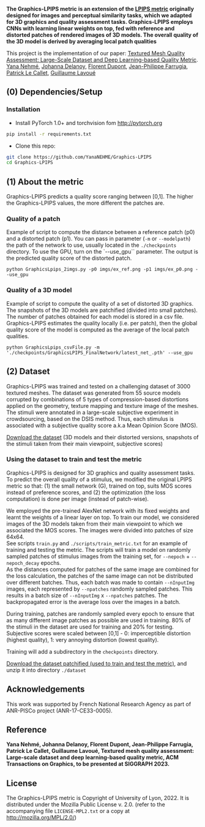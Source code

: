 ﻿
**The Graphics-LPIPS metric is an extension of the [LPIPS metric](https://github.com/richzhang/PerceptualSimilarity) 
originally designed for images and perceptual similarity tasks, which we adapted for 3D graphics and quality assessment tasks.
Graphics-LPIPS employs CNNs with learning linear weights on top, fed with reference and distorted patches of rendered images of 3D models. 
The overall quality of the 3D model is derived by averaging local patch qualities**

This project is the implementation of our paper: [Textured Mesh Quality Assessment: Large-Scale Dataset and Deep Learning-based Quality Metric](https://yananehme.github.io/publications/2022-ACM-TOG). 
[Yana Nehmé](https://yananehme.github.io/), [Johanna Delanoy](https://perso.liris.cnrs.fr/johanna.delanoy/), [Florent Dupont](https://perso.liris.cnrs.fr/florent.dupont/), [Jean-Philippe Farrugia](http://perso.univ-lyon1.fr/jean-philippe.farrugia/), 
[Patrick Le Callet](https://scholar.google.fr/citations?user=llgwlUgAAAAJ&hl=fr), [Guillaume Lavoué](https://perso.liris.cnrs.fr/guillaume.lavoue/)

## (0) Dependencies/Setup

### Installation
- Install PyTorch 1.0+ and torchvision fom http://pytorch.org

```bash
pip install -r requirements.txt
```
- Clone this repo:
```bash
git clone https://github.com/YanaNEHME/Graphics-LPIPS
cd Graphics-LPIPS
```
## (1) About the metric
Graphics-LPIPS predicts a quality score ranging between [0,1]. 
The higher the Graphics-LPIPS values, the more different the patches are.

### Quality of a patch
Example of script to compute the distance between a reference patch (p0) and a distorted patch (p1). 
You can pass in parameter (`-m` or `--modelpath`) the path of the network to use, usually located in the `./checkpoints` directory.
To use the GPU, turn on the `--use_gpu`` parameter.
The output is the predicted quality score of the distorted patch.
```
python GraphicsLpips_2imgs.py -p0 imgs/ex_ref.png -p1 imgs/ex_p0.png --use_gpu
```
### Quality of a 3D model
Example of script to compute the quality of a set of distorted 3D graphics.
The snapshots of the 3D models are patchified (divided into small patches).
The number of patches obtained for each model is stored in a csv file.
Graphics-LPIPS estimates the quality locally (i.e. per patch), then the global quality score of the model is computed as the average of the local patch qualities.
```
python GraphicsLpips_csvFile.py -m './checkpoints/GraphicsLPIPS_FinalNetwork/latest_net_.pth' --use_gpu
```

## (2) Dataset
Graphics-LPIPS was trained and tested on a challenging dataset of 3000 textured meshes.
The dataset was generated from 55 source models corrupted by combinations of 5 types of compression-based distortions applied on the geometry, texture
mapping and texture image of the meshes.
The stimuli were annotated in a large-scale subjective experiment in crowdsourcing, based on the DSIS method.
Thus, each stimulus is associated with a subjective quality score a.k.a Mean Opinion Score (MOS).

[Download the dataset](https://datasets.liris.cnrs.fr/textured-mesh-quality-assessment-dataset-version1) (3D models and their distorted versions, snapshots of the stimuli taken from their main viewpoint, subjective scores)
 
### Using the dataset to train and test the metric
Graphics-LPIPS is designed for 3D graphics and quality assessment tasks.
To predict the overall quality of a stimulus, we modified the original LPIPS metric so that:
(1) the small network (G), trained on top, suits MOS scores instead of preference scores, and 
(2) the optimization (the loss computation) is done per image (instead of patch-wise).

We employed the pre-trained AlexNet network with its fixed weights and learnt the weights of a linear layer on top.
To train our model, we considered images of the 3D models taken from their main viewpoint to which we associated the MOS scores.
The images were divided into patches of size 64x64.<br/>
See scripts `train.py` and `./scripts/train_metric.txt` for an example of training and testing the metric. 
The scripts will train a model on randomly sampled patches of stimulus images from the training set, for `--nepoch` + `--nepoch_decay`  epochs.<br/>
As the distances computed for patches of the same image are combined for the loss calculation, the patches of the same image can not be distributed over different batches. 
Thus, each batch was made to contain  `--nInputImg` images, each represented by `--npatches` randomly sampled patches. This
results in a batch size of `--nInputImg` x `--npatches` patches. 
The backpropagated error is the average loss over the images in a batch.

During training, patches are randomly sampled every epoch to ensure that as many different image patches as possible are used in training. 
80% of the stimuli in the dataset are used for training and 20% for testing. 
Subjective scores were scaled between [0,1] - 0: imperceptible distortion (highest quality), 1: very annoying distortion (lowest quality).

Training will add a subdirectory in the `checkpoints` directory.

[Download the dataset patchified (used to train and test the metric)](https://perso.liris.cnrs.fr/ynehme/datasets/Graphics-Lpips/dataset.zip), and unzip it into directory `./dataset`

## Acknowledgements
This work was supported by French National Research Agency as part of ANR-PISCo project (ANR-17-CE33-0005).

## Reference
**Yana Nehmé, Johanna Delanoy, Florent Dupont, Jean-Philippe Farrugia, Patrick Le Callet, Guillaume Lavoué, Textured mesh quality assessment: Large-scale dataset and deep learning-based quality metric, ACM Transactions on Graphics, to be presented at SIGGRAPH 2023.**

## License
The Graphics-LPIPS metric is Copyright of University of Lyon, 2022.
It is distributed under the Mozilla Public License v. 2.0. (refer to the accompanying file `LICENSE-MPL2.txt` or a copy at http://mozilla.org/MPL/2.0/)





